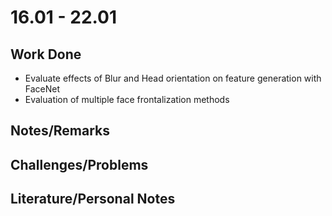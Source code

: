 # 16.01 - 22.01

## Work Done
- Evaluate effects of Blur and Head orientation on feature generation with FaceNet
- Evaluation of multiple face frontalization methods

## Notes/Remarks

## Challenges/Problems

## Literature/Personal Notes

